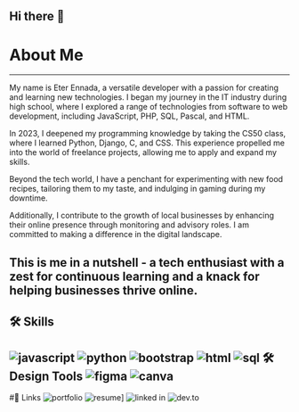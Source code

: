 ## Hi there 👋
# About Me
---
My name is Eter Ennada, a versatile developer with a passion for creating and learning new technologies. I began my journey in the IT industry during high school, where I explored a range of technologies from software to web development, including JavaScript, PHP, SQL, Pascal, and HTML.

In 2023, I deepened my programming knowledge by taking the CS50 class, where I learned Python, Django, C, and CSS. This experience propelled me into the world of freelance projects, allowing me to apply and expand my skills.

Beyond the tech world, I have a penchant for experimenting with new food recipes, tailoring them to my taste, and indulging in gaming during my downtime.

Additionally, I contribute to the growth of local businesses by enhancing their online presence through monitoring and advisory roles. I am committed to making a difference in the digital landscape.

This is me in a nutshell - a tech enthusiast with a zest for continuous learning and a knack for helping businesses thrive online.
---
🛠️ Skills
---
![javascript](https://img.shields.io/badge/Javascript-000000?style=for-the-badge&logo=GitHub&logoColor=white)
![python](https://img.shields.io/badge/Python-000000?style=for-the-badge&logo=GitHub&logoColor=white)
![bootstrap](https://img.shields.io/badge/Bootstrap-000000?style=for-the-badge&logo=GitHub&logoColor=white)
![html](https://img.shields.io/badge/Html-000000?style=for-the-badge&logo=Html&logoColor=white)
![sql](https://img.shields.io/badge/Sql-000000?style=for-the-badge&logo=GitHub&logoColor=white)
🛠️ Design Tools
![figma](https://img.shields.io/badge/Figma-000000?style=for-the-badge&logo=Figma&logoColor=white)
![canva](https://img.shields.io/badge/Canva-000000?style=for-the-badge&logo=Canva&logoColor=white)
---
#🔗 Links
![portfolio](https://img.shields.io/badge/Portfolio-000000?style=for-the-badge&logo=Portfolio&logoColor=white)
![resume](https://img.shields.io/badge/Resume-000000?style=for-the-badge&logo=Resume&logoColor=white)]
![linked in](https://img.shields.io/badge/Linkedin-000000?style=for-the-badge&logo=Linkedin&logoColor=white)
![dev.to](https://img.shields.io/badge/Dev.to-000000?style=for-the-badge&logo=ev.to&logoColor=white)
